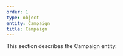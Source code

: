 ```yaml
---
order: 1
type: object
entity: Campaign
title: Campaign
---
```


This section describes the Campaign entity.
